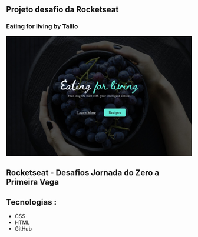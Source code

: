## Projeto desafio da Rocketseat
### Eating for living by Talilo

![Evento-Rocketseat](./assets/img/view.jpeg)


## Rocketseat - Desafios Jornada do Zero a Primeira Vaga

## Tecnologias :
- CSS
- HTML
- GitHub
